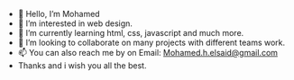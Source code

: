 - 👋 Hello, I’m Mohamed
- 👀 I’m interested in web design.
- 🌱 I’m currently learning html, css, javascript and much more.
- 💞️ I’m looking to collaborate on many projects with different teams work.
- 📫 You can also reach me by  on Email: Mohamed.h.elsaid@gmail.com
- Thanks and i wish you all the best.

<!---
mohm2d/mohm2d is a ✨ special ✨ repository because its `README.md` (this file) appears on your GitHub profile.
You can click the Preview link to take a look at your changes.
--->

